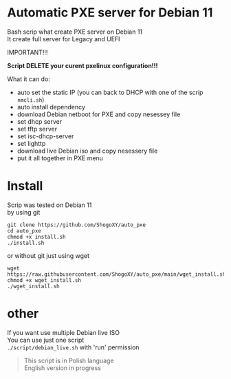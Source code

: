# Automatic PXE server for Debian 11



Bash scrip what create PXE server on Debian 11  
It create full server for Legacy and UEFI

IMPORTANT!!!  

**Script DELETE your curent pxelinux configuration!!!**

What it can do:
* auto set the static IP (you can back to DHCP with one of the scrip `nmcli.sh`)
* auto install dependency
* download Debian netboot for PXE and copy nesessey file
* set dhcp server
* set tftp server
* set isc-dhcp-server
* set lighttp
* download live Debian iso and copy nesessery file
* put it all together in PXE menu


# Install



Scrip was tested on Debian 11  
by using git
```
git clone https://github.com/ShogoXY/auto_pxe
cd auto_pxe
chmod +x install.sh
./install.sh 
```
or without git just using wget

```
wget https://raw.githubusercontent.com/ShogoXY/auto_pxe/main/wget_install.sh
chmod +x wget_install.sh
./wget_install.sh
```
# other

If you want use multiple Debian live ISO  
You can use just one script  
`./script/debian_live.sh`
with 'run' permission


>This script is in Polish language  
>English version in progress
